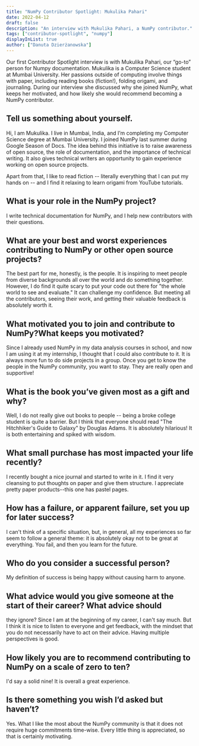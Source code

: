 ```yaml
---
title: "NumPy Contributor Spotlight: Mukulika Pahari"
date: 2022-04-12
draft: false
description: "An interview with Mukulika Pahari, a NumPy contributor."
tags: ["contributor-spotlight", "numpy"]
displayInList: true
author: ["Danuta Dzierżanowska"]
---
```


Our first Contributor Spotlight interview is with Mukulika Pahari, our “go-to” person for Numpy documentation.
Mukulika is a Computer Science student at Mumbai University. Her passions outside of
computing involve things with paper, including reading books (fiction!), folding origami, and journaling.
During our interview she discussed why she joined NumPy, what keeps her motivated, and how likely
she would recommend becoming a NumPy contributor.

## Tell us something about yourself.

Hi, I am Mukulika. I live in Mumbai, India, and I’m completing my Computer Science degree at Mumbai University.
I joined NumPy last summer during Google Season of Docs. The idea behind this initiative is to raise awareness
of open source, the role of documentation, and the importance of technical writing. It also gives technical
writers an opportunity to gain experience working on open source projects.

Apart from that, I like to read fiction -- literally everything that I can put my hands on --
and I find it relaxing to learn origami from YouTube tutorials.

## What is your role in the NumPy project?

I write technical documentation for NumPy, and I help new contributors with their questions.

## What are your best and worst experiences contributing to NumPy or other open source projects?

The best part for me, honestly, is the people. It is inspiring to meet people from diverse backgrounds
all over the world and do something together. However, I do find it quite scary to put your code out
there for "the whole world to see and evaluate." It can challenge my confidence. But meeting all
the contributors, seeing their work, and getting their valuable feedback is absolutely worth it.

## What motivated you to join and contribute to NumPy?What keeps you motivated?

Since I already used NumPy in my data analysis courses in school, and now I am using it at my internship,
I thought that I could also contribute to it. It is always more fun to do side projects in a group.
Once you get to know the people in the NumPy community, you want to stay. They are really open and supportive!

## What is the book you’ve given most as a gift and why?

Well, I do not really give out books to people -- being a broke college student is quite a barrier.
But I think that everyone should read "The Hitchhiker's Guide to Galaxy" by Douglas Adams. It is
absolutely hilarious! It is both entertaining and spiked with wisdom.

## What small purchase has most impacted your life recently?

I recently bought a nice journal and started to write in it. I find it very cleansing to put thoughts
on paper and give them structure. I appreciate pretty paper products--this one has pastel pages.

## How has a failure, or apparent failure, set you up for later success?

I can't think of a specific situation, but, in general, all my experiences so far seem
to follow a general theme: it is absolutely okay not to be great at everything.
You fail, and then you learn for the future.

## Who do you consider a successful person?

My definition of success is being happy without causing harm to anyone.

## What advice would you give someone at the start of their career? What advice should

they ignore?
Since I am at the beginning of my career, I can't say much. But I think it is nice
to listen to everyone and get feedback, with the mindset that you do not necessarily have
to act on their advice. Having multiple perspectives is good.

## How likely you are to recommend contributing to NumPy on a scale of zero to ten?

I'd say a solid nine! It is overall a great experience.

## Is there something you wish I’d asked but haven’t?

Yes. What I like the most about the NumPy community is that
it does not require huge commitments time-wise. Every little thing is appreciated,
so that is certainly motivating.
